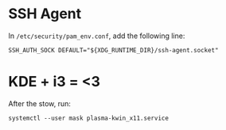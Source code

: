# SSH Agent
In `/etc/security/pam_env.conf`, add the following line:
```
SSH_AUTH_SOCK DEFAULT="${XDG_RUNTIME_DIR}/ssh-agent.socket"
```

# KDE + i3 = <3
After the stow, run:
```
systemctl --user mask plasma-kwin_x11.service
```
